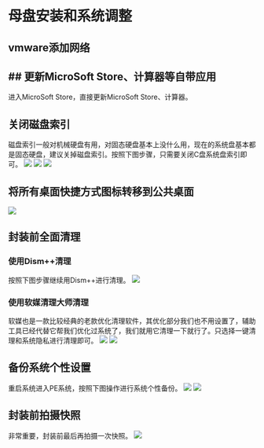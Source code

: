 # 母盘安装和系统调整
## vmware添加网络

## ## 更新MicroSoft Store、计算器等自带应用
进入MicroSoft Store，直接更新MicroSoft Store、计算器。

## 关闭磁盘索引
磁盘索引一般对机械硬盘有用，对固态硬盘基本上没什么用，现在的系统盘基本都是固态硬盘，建议关掉磁盘索引。按照下图步骤，只需要关闭C盘系统盘索引即可。
![](https://img.itsk.com/itkdx/attachment/forum/202202/14/095514grxgvg7gqxvm17vs.jpg)
![](https://img.itsk.com/itkdx/attachment/forum/202202/14/095515m45be8rzbvun88z4.jpg)
![](https://img.itsk.com/itkdx/attachment/forum/202202/14/095515obw8bpjrb5bje5er.jpg)

## 将所有桌面快捷方式图标转移到公共桌面
![](https://img.itsk.com/itkdx/attachment/forum/202202/14/095540tevb8kdm4pdbhk9t.jpg)

## 封装前全面清理

### 使用Dism++清理

按照下图步骤继续用Dism++进行清理。
![](https://img.itsk.com/itkdx/attachment/forum/202001/31/142950j3fjjz4pjpozjlu5.jpg)

### 使用软媒清理大师清理
软媒也是一款比较经典的老款优化清理软件，其优化部分我们也不用设置了，辅助工具已经代替它帮我们优化过系统了，我们就用它清理一下就行了。只选择一键清理和系统隐私进行清理即可。
![](https://img.itsk.com/itkdx/attachment/forum/202201/14/223651bqetmegm1y3st9sf.jpg)
![](https://img.itsk.com/itkdx/attachment/forum/202201/14/223651g6m5uvusl2suvswv.jpg)

## 备份系统个性设置
重启系统进入PE系统，按照下图操作进行系统个性备份。
![](https://img.itsk.com/itkdx/attachment/forum/202202/14/100432rbpttpob0n3n330d.jpg)
![](https://img.itsk.com/itkdx/attachment/forum/202202/14/100432dmtluun32j7ulmmt.jpg)

## 封装前拍摄快照
非常重要，封装前最后再拍摄一次快照。
![](https://img.itsk.com/itkdx/attachment/forum/202202/14/100443z6aeefy173tae7fz.jpg)